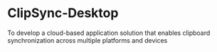 # ClipSync-Desktop
To develop a cloud-based application solution that enables clipboard synchronization across multiple platforms and devices
